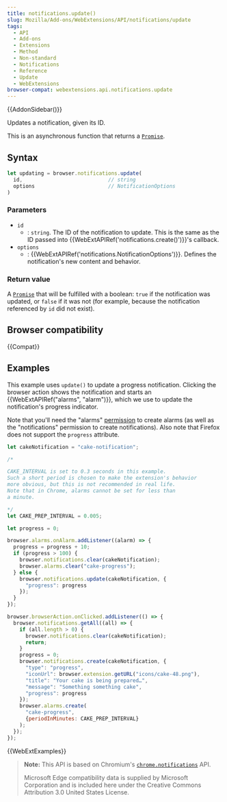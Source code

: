 ```yaml
---
title: notifications.update()
slug: Mozilla/Add-ons/WebExtensions/API/notifications/update
tags:
  - API
  - Add-ons
  - Extensions
  - Method
  - Non-standard
  - Notifications
  - Reference
  - Update
  - WebExtensions
browser-compat: webextensions.api.notifications.update
---
```

{{AddonSidebar()}}

Updates a notification, given its ID.

This is an asynchronous function that returns a [`Promise`](/en-US/docs/Web/JavaScript/Reference/Global_Objects/Promise).

## Syntax

```js
let updating = browser.notifications.update(
  id,                            // string
  options                        // NotificationOptions
)
```

### Parameters

- `id`
  - : `string`. The ID of the notification to update. This is the same as the ID passed into {{WebExtAPIRef('notifications.create()')}}'s callback.
- `options`
  - : {{WebExtAPIRef('notifications.NotificationOptions')}}. Defines the notification's new content and behavior.

### Return value

A [`Promise`](/en-US/docs/Web/JavaScript/Reference/Global_Objects/Promise) that will be fulfilled with a boolean: `true` if the notification was updated, or `false` if it was not (for example, because the notification referenced by `id` did not exist).

## Browser compatibility

{{Compat}}

## Examples

This example uses `update()` to update a progress notification. Clicking the browser action shows the notification and starts an {{WebExtAPIRef("alarms", "alarm")}}, which we use to update the notification's progress indicator.

Note that you'll need the "alarms" [permission](/en-US/docs/Mozilla/Add-ons/WebExtensions/manifest.json/permissions) to create alarms (as well as the "notifications" permission to create notifications). Also note that Firefox does not support the `progress` attribute.

```js
let cakeNotification = "cake-notification";

/*

CAKE_INTERVAL is set to 0.3 seconds in this example.
Such a short period is chosen to make the extension's behavior
more obvious, but this is not recommended in real life.
Note that in Chrome, alarms cannot be set for less than
a minute.

*/
let CAKE_PREP_INTERVAL = 0.005;

let progress = 0;

browser.alarms.onAlarm.addListener((alarm) => {
  progress = progress + 10;
  if (progress > 100) {
    browser.notifications.clear(cakeNotification);
    browser.alarms.clear("cake-progress");
  } else {
    browser.notifications.update(cakeNotification, {
      "progress": progress
    });
  }
});

browser.browserAction.onClicked.addListener(() => {
  browser.notifications.getAll((all) => {
    if (all.length > 0) {
      browser.notifications.clear(cakeNotification);
      return;
    }
    progress = 0;
    browser.notifications.create(cakeNotification, {
      "type": "progress",
      "iconUrl": browser.extension.getURL("icons/cake-48.png"),
      "title": "Your cake is being prepared…",
      "message": "Something something cake",
      "progress": progress
    });
    browser.alarms.create(
      "cake-progress",
      {periodInMinutes: CAKE_PREP_INTERVAL}
    );
  });
});
```

{{WebExtExamples}}

> **Note:** This API is based on Chromium's [`chrome.notifications`](https://developer.chrome.com/docs/extensions/reference/notifications/) API.
>
> Microsoft Edge compatibility data is supplied by Microsoft Corporation and is included here under the Creative Commons Attribution 3.0 United States License.
